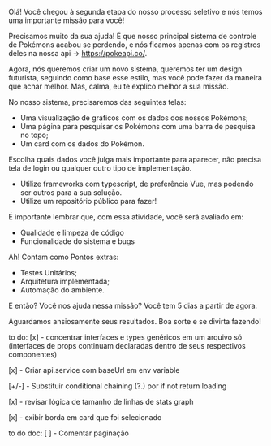 Olá! Você chegou à segunda etapa do nosso processo seletivo e nós temos uma importante missão para você!


Precisamos muito da sua ajuda! É que nosso principal sistema de controle de Pokémons acabou se perdendo, e nós ficamos apenas com os registros deles na nossa api -> https://pokeapi.co/.


Agora, nós queremos criar um novo sistema, queremos ter um design futurista, seguindo como base esse estilo, mas você pode fazer da maneira que achar melhor. Mas, calma, eu te explico melhor a sua missão.


No nosso sistema, precisaremos das seguintes telas:


- Uma visualização de gráficos com os dados dos nossos Pokémons;
- Uma página para pesquisar os Pokémons com uma barra de pesquisa no topo;
- Um card com os dados do Pokémon.


Escolha quais dados você julga mais importante para aparecer, não precisa tela de login ou qualquer outro tipo de implementação.


- Utilize frameworks com typescript, de preferência Vue, mas podendo ser outros para a sua solução.
- Utilize um repositório público para fazer!


É importante lembrar que, com essa atividade, você será avaliado em:


- Qualidade e limpeza de código
- Funcionalidade do sistema e bugs


Ah! Contam como Pontos extras:


- Testes Unitários;
- Arquitetura implementada;
- Automação do ambiente.


E então? Você nos ajuda nessa missão? Você tem 5 dias a partir de agora.


Aguardamos ansiosamente seus resultados. Boa sorte e se divirta fazendo!

to do: 
[x] - concentrar interfaces e types genéricos em um arquivo só (interfaces de props continuam declaradas dentro de seus respectivos componentes)

[x] - Criar api.service com baseUrl em env variable

[+/-] - Substituir conditional chaining (?.) por if not return loading

[x] - revisar lógica de tamanho de linhas de stats graph

[x] - exibir borda em card que foi selecionado


to do doc: 
[ ] - Comentar paginação